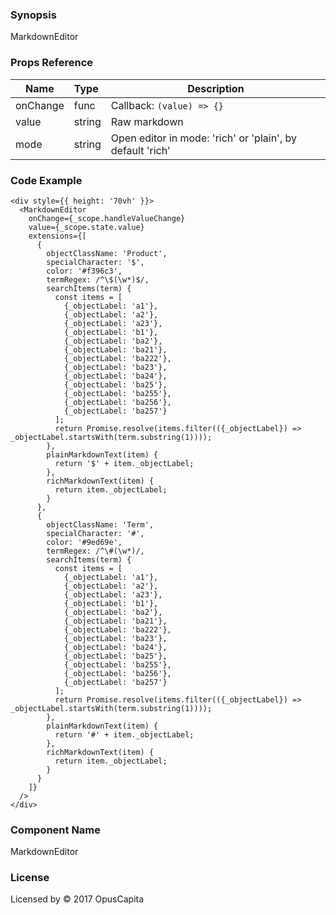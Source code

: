 ### Synopsis

MarkdownEditor

### Props Reference

| Name               | Type           | Description                                                 |
| ------------------ | :--------------| ----------------------------------------------------------- |
| onChange           | func           | Callback: `(value) => {}`                                   |
| value              | string         | Raw markdown                                                |
| mode               | string         | Open editor in mode: 'rich' or 'plain', by default 'rich'   |

### Code Example

```
<div style={{ height: '70vh' }}>
  <MarkdownEditor
    onChange={_scope.handleValueChange}
    value={_scope.state.value}
    extensions={[
      {
        objectClassName: 'Product',
        specialCharacter: '$',
        color: '#f396c3',
        termRegex: /^\$(\w*)$/,
        searchItems(term) {
          const items = [
            {_objectLabel: 'a1'},
            {_objectLabel: 'a2'},
            {_objectLabel: 'a23'},
            {_objectLabel: 'b1'},
            {_objectLabel: 'ba2'},
            {_objectLabel: 'ba21'},
            {_objectLabel: 'ba222'},
            {_objectLabel: 'ba23'},
            {_objectLabel: 'ba24'},
            {_objectLabel: 'ba25'},
            {_objectLabel: 'ba255'},
            {_objectLabel: 'ba256'},
            {_objectLabel: 'ba257'}
          ];
          return Promise.resolve(items.filter(({_objectLabel}) => _objectLabel.startsWith(term.substring(1))));
        },
        plainMarkdownText(item) {
          return '$' + item._objectLabel;
        },
        richMarkdownText(item) {
          return item._objectLabel;
        }
      },
      {
        objectClassName: 'Term',
        specialCharacter: '#',
        color: '#9ed69e',
        termRegex: /^\#(\w*)/,
        searchItems(term) {
          const items = [
            {_objectLabel: 'a1'},
            {_objectLabel: 'a2'},
            {_objectLabel: 'a23'},
            {_objectLabel: 'b1'},
            {_objectLabel: 'ba2'},
            {_objectLabel: 'ba21'},
            {_objectLabel: 'ba222'},
            {_objectLabel: 'ba23'},
            {_objectLabel: 'ba24'},
            {_objectLabel: 'ba25'},
            {_objectLabel: 'ba255'},
            {_objectLabel: 'ba256'},
            {_objectLabel: 'ba257'}
          ];
          return Promise.resolve(items.filter(({_objectLabel}) => _objectLabel.startsWith(term.substring(1))));
        },
        plainMarkdownText(item) {
          return '#' + item._objectLabel;
        },
        richMarkdownText(item) {
          return item._objectLabel;
        }
      }
    ]}
  />
</div>

```

### Component Name

MarkdownEditor

### License

Licensed by © 2017 OpusCapita
